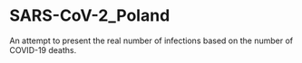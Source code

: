 # SARS-CoV-2_Poland
An attempt to present the real number of infections based on the number of COVID-19 deaths.
